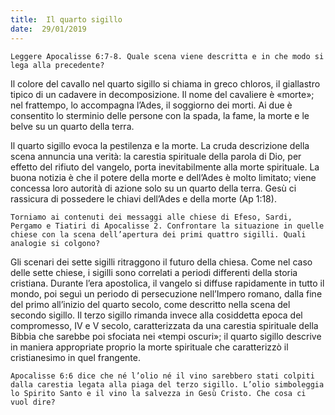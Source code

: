 ```yaml
---
title:  Il quarto sigillo
date:  29/01/2019
---
```


`Leggere Apocalisse 6:7-8. Quale scena viene descritta e in che modo si lega alla precedente?`

Il colore del cavallo nel quarto sigillo si chiama in greco chloros, il giallastro tipico di un cadavere in decomposizione. Il nome del cavaliere è «morte»; nel frattempo, lo accompagna l’Ades, il soggiorno dei morti. Ai due è consentito lo sterminio delle persone con la spada, la fame, la morte e le belve su un quarto della terra.

Il quarto sigillo evoca la pestilenza e la morte. La cruda descrizione della scena annuncia una verità: la carestia spirituale della parola di Dio, per effetto del rifiuto del vangelo, porta inevitabilmente alla morte spirituale. La buona notizia è che il potere della morte e dell’Ades è molto limitato; viene concessa loro autorità di azione solo su un quarto della terra. Gesù ci rassicura di possedere le chiavi dell’Ades e della morte (Ap 1:18).

`Torniamo ai contenuti dei messaggi alle chiese di Efeso, Sardi, Pergamo e Tiatiri di Apocalisse 2. Confrontare la situazione in quelle chiese con la scena dell’apertura dei primi quattro sigilli. Quali analogie si colgono?`

Gli scenari dei sette sigilli ritraggono il futuro della chiesa. Come nel caso delle sette chiese, i sigilli sono correlati a periodi differenti della storia cristiana. Durante l’era apostolica, il vangelo si diffuse rapidamente in tutto il mondo, poi seguì un periodo di persecuzione nell’Impero romano, dalla fine del primo all’inizio del quarto secolo, come descritto nella scena del secondo sigillo. Il terzo sigillo rimanda invece alla cosiddetta epoca del compromesso, IV e V secolo, caratterizzata da una carestia spirituale della Bibbia che sarebbe poi sfociata nei «tempi oscuri»; il quarto sigillo descrive in maniera appropriate proprio la morte spirituale che caratterizzò il cristianesimo in quel frangente.

`Apocalisse 6:6 dice che né l’olio né il vino sarebbero stati colpiti dalla carestia legata alla piaga del terzo sigillo. L’olio simboleggia lo Spirito Santo e il vino la salvezza in Gesù Cristo. Che cosa ci vuol dire?`